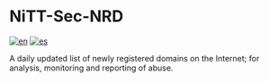 # NiTT-Sec-NRD
[![en](https://img.shields.io/badge/lang-en-red.svg)](https://github.com/nicotechtips/nitt-sec-nrd/blob/master/README.md)
[![es](https://img.shields.io/badge/lang-es-yellow.svg)](https://github.com/nicotechtips/nitt-sec-nrd/blob/master/README.es.md)

A daily updated list of newly registered domains on the Internet; for analysis, monitoring and reporting of abuse.
